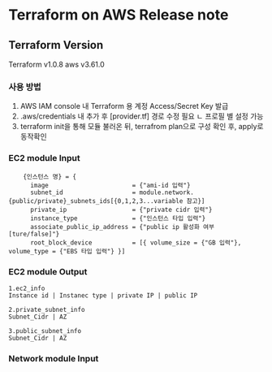 # Terraform on AWS Release note
## Terraform Version ## 
Terraform v1.0.8
aws v3.61.0
### 사용 방법
1. AWS IAM console 내 Terraform 용 계정 Access/Secret Key 발급
2. .aws/credentials 내 추가 후 [provider.tf] 경로 수정 필요
ㄴ 프로필 별 설정 가능
3. terraform init을 통해 모듈 불러온 뒤, terrafrom plan으로 구성 확인 후, apply로 동작확인

### EC2 module Input
```
    {인스턴스 명} = {
      image                       = {"ami-id 입력"}
      subnet_id                   = module.network.{public/private}_subnets_ids[{0,1,2,3...variable 참고}]
      private_ip                  = {"private cidr 입력"}
      instance_type               = {"인스턴스 타입 입력"}
      associate_public_ip_address = {"public ip 활성화 여부 [ture/false]"}
      root_block_device           = [{ volume_size = {"GB 입력"}, volume_type = {"EBS 타입 입력"} }]
```
### EC2 module Output
```
1.ec2_info
Instance id | Instanec type | private IP | public IP

2.private_subnet_info
Subnet_Cidr | AZ

3.public_subnet_info
Subnet_Cidr | AZ
```
### Network module Input
